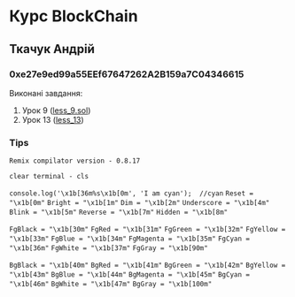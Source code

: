 # Курс BlockChain

## Ткачук Андрій
### 0xe27e9ed99a55EEf67647262A2B159a7C04346615

Виконані завдання:
1. Урок 9 ([less_9.sol](/less_09/less_09.sol))
2. Урок 13 ([less_13](/less_13/index.js))

### Tips
`Remix compilator version - 0.8.17`

`clear terminal - cls`

`console.log('\x1b[36m%s\x1b[0m', 'I am cyan');  //cyan`
`Reset = "\x1b[0m"`
`Bright = "\x1b[1m"`
`Dim = "\x1b[2m"`
`Underscore = "\x1b[4m"`
`Blink = "\x1b[5m"`
`Reverse = "\x1b[7m"`
`Hidden = "\x1b[8m"`

`FgBlack = "\x1b[30m"`
`FgRed = "\x1b[31m"`
`FgGreen = "\x1b[32m"`
`FgYellow = "\x1b[33m"`
`FgBlue = "\x1b[34m"`
`FgMagenta = "\x1b[35m"`
`FgCyan = "\x1b[36m"`
`FgWhite = "\x1b[37m"`
`FgGray = "\x1b[90m"`

`BgBlack = "\x1b[40m"`
`BgRed = "\x1b[41m"`
`BgGreen = "\x1b[42m"`
`BgYellow = "\x1b[43m"`
`BgBlue = "\x1b[44m"`
`BgMagenta = "\x1b[45m"`
`BgCyan = "\x1b[46m"`
`BgWhite = "\x1b[47m"`
`BgGray = "\x1b[100m"`
